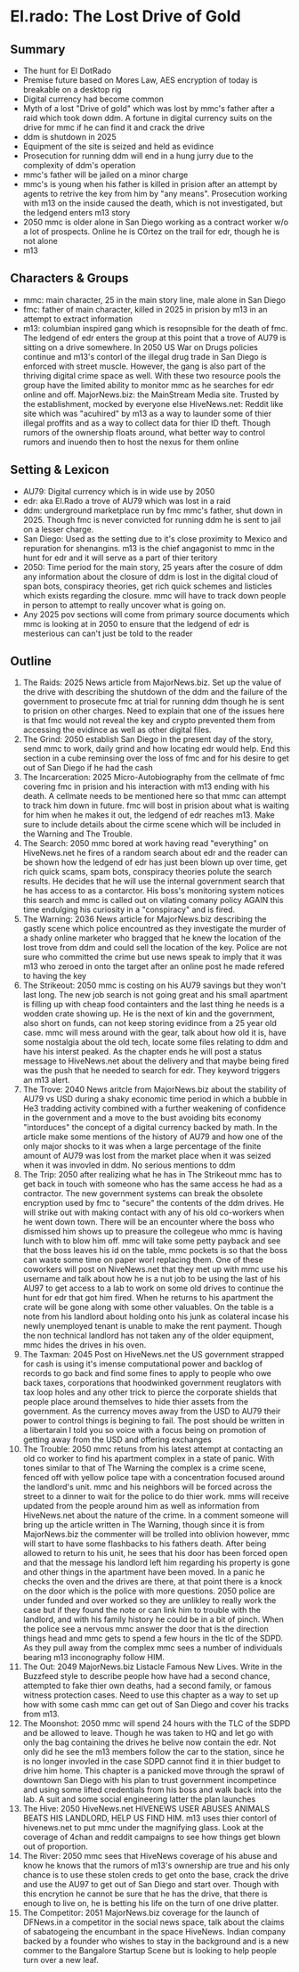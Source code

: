 # El.rado: The Lost Drive of Gold

## Summary
* The hunt for El DotRado
* Premise future based on Mores Law, AES encryption of today is breakable on a desktop rig
* Digital currency had become common
* Myth of a lost "Drive of gold" which was lost by mmc's father after a raid which took down ddm. A fortune in digital currency suits on the drive for mmc if he can find it and crack the drive
* ddm is shutdown in 2025
* Equipment of the site is seized and held as evidince
* Prosecution for running ddm will end in a hung jurry due to the complexity of ddm's operation  
* mmc's father will be jailed on a minor charge
* mmc's is young when his father is killed in prision after an attempt by agents to retrive the key from him by "any means".  Prosecution working with m13 on the inside caused the death, which is not investigated, but the ledgend enters m13 story
* 2050 mmc is older alone in San Diego working as a contract worker w/o a lot of prospects.  Online he is C0rtez on the trail for edr, though he is not alone
* m13

## Characters & Groups 
* mmc: main character, 25 in the main story line, male alone in San Diego
* fmc: father of main character, killed in 2025 in prision by m13 in an attempt to extract information 
* m13: columbian inspired gang which is resopnsible for the death of fmc.  The ledgend of edr enters the group at this point that a trove of AU79 is sitting on a drive somewhere. In 2050 US War on Drugs policies continue and m13's contorl of the illegal drug trade in San Diego is enforced with street muscle.  However, the gang is also part of the thriving digital crime space as well.  With these two resource pools the group have the limited ability to monitor mmc as he searches for edr online and off.
MajorNews.biz: the MainStream Media site. Trusted by the establishment, mocked by everyone else 
HiveNews.net: Reddit like site which was "acuhired" by m13 as a way to launder some of thier illegal proffits and as a way to collect data for thier ID theft.  Though rumors of the ownership floats around, what better way to control rumors and inuendo then to host the nexus for them online

## Setting & Lexicon
* AU79: Digital currency which is in wide use by 2050
* edr: aka El.Rado a trove of AU79 which was lost in a raid 
* ddm: underground marketplace run by fmc mmc's father, shut down in 2025.  Though fmc is never convicted for running ddm he is sent to jail on a lesser charge.
* San Diego: Used as the setting due to it's close proximity to Mexico and repuration for shenangins.  m13 is the chief angagonist to mmc in the hunt for edr and it will serve as a part of thier teritory
* 2050: Time period for the main story, 25 years after the cosure of ddm any information about the closure of ddm is lost in the digital cloud of span bots, conspiracy theories, get rich quick schemes and listicles which exists regarding the closure.  mmc will have to track down people in person to attempt to really uncover what is going on.
* Any 2025 pov sections will come from primary source documents which mmc is looking at in 2050 to ensure that the ledgend of edr is mesterious can can't just be told to the reader

## Outline 
1. The Raids: 2025 News article from MajorNews.biz.  Set up the value of the drive with describing the shutdown of the ddm and the failure of the government to prosecute fmc at trial for running ddm though he is sent to prision on other charges.  Need to explain that one of the issues here is that fmc would not reveal the key and crypto prevented them from accessing the evidince as well as other digital files. 
1. The Grind: 2050 establish San Diego in the present day of the story, send mmc to work, daily grind and how locating edr would help.  End this section in a cube reminsing over the loss of fmc and for his desire to get out of San Diego if he had the cash
1. The Incarceration: 2025 Micro-Autobiography from the cellmate of fmc covering fmc in prision and his interaction with m13 ending with his death. A cellmate needs to be mentioned here so that mmc can attempt to track him down in future.  fmc will bost in prision about what is waiting for him when he makes it out, the ledgend of edr reaches m13.  Make sure to include details about the cirme scene which will be included in the Warning and The Trouble.
1. The Search: 2050 mmc bored at work having read "everything" on HiveNews.net he fires of a random search about edr and the reader can be shown how the ledgend of edr has just been blown up over time, get rich quick scams, spam bots, conspiracy theories polute the search results. He decides that he will use the internal government search that he has access to as a contarctor.  His boss's monitoring system notices this search and mmc is called out on vilating comany policy AGAIN this time endulging his curiosity in a "conspiracy" and is fired. 
1. The Warning: 2036 News article for MajorNews.biz describing the gastly scene which police encountred as they investigate the murder of a shady online marketer who bragged that he knew the location of the lost trove from ddm and could sell the location of the key.  Police are not sure who committed the crime but use news speak to imply that it was m13 who zeroed in onto the target after an online post he made refered to having the key
1. The Strikeout: 2050 mmc is costing on his AU79 savings but they won't last long.  The new job search is not going great and his small apartment is filling up with cheap food containters and the last thing he needs is a wodden crate showing up.  He is the next of kin and the government, also short on funds, can not keep storing evidince from a 25 year old case.  mmc will mess around with the gear, talk about how old it is, have some nostalgia about the old tech, locate some files relating to ddm and have his interst peaked.  As the chapter ends he will post a status message to HiveNews.net about the delivery and that maybe being fired was the push that he needed to search for edr.  They keyword triggers an m13 alert.
1. The Trove: 2040 News aritcle from MajorNews.biz about the stability of AU79 vs USD during a shaky economic time period in which a bubble in He3 tradding activity combined with a further weakening of confidence in the government and a move to the bust avoiding bits economy "intorduces" the concept of a digital currency backed by math.  In the article make some mentions of the history of AU79 and how one of the only major shocks to it was when a large percentage of the finite amount of AU79 was lost from the market place when it was seized when it was invovled in ddm.  No serious mentions to ddm
1. The Trip: 2050 after realizing what he has in The Strikeout mmc has to get back in touch with someone who has the same access he had as a contractor.  The new government systems can break the obsolete encryption used by fmc to "secure" the contents of the ddm drives.  He will strike out with making contact with any of his old co-workers when he went down town.  There will be an encounter where the boss who dismissed him shows up to preasure the collegeue who mmc is having lunch with to blow him off.  mmc will take some petty payback and see that the boss leaves his id on the table, mmc pockets is so that the boss can waste some time on paper worl replacing them.  One of these coworkers will post on NiveNews.net that they met up with mmc use his username and talk about how he is a nut job to be using the last of his AU97 to get access to a lab to work on some old drives to continue the hunt for edr that got him fired.  When he returns to his apartment the crate will be gone along with some other valuables.  On the table is a note from his landlord about holding onto his junk as colateral incase his newly unemployed tenant is unable to make the rent payment.  Though the non technical landlord has not taken any of the older equipment, mmc hides the drives in his oven. 
1. The Taxman: 2045 Post on HiveNews.net the US government strapped for cash is using it's imense computational power and backlog of records to go back and find some fines to apply to people who owe back taxes, corporations that hoodwinked government reuglators with tax loop holes and any other trick to pierce the corporate shields that people place around themselves to hide thier assets from the government.  As the currency moves away from the USD to AU79 their power to control things is begining to fail.  The post should be written in a libertarain I told you so voice with a focus being on promotion of getting away from the USD and offering exchanges
1. The  Trouble: 2050 mmc retuns from his latest attempt at contacting an old co worker to find his apartment complex in a state of panic.  With tones similar to that of The Warning the complex is a crime scene, fenced off with yellow police tape with a concentration focused around the landlord's unit.  mmc and his neighbors will be forced across the street to a dinner to wait for the police to do thier work.  mms will receive updated from the people around him as well as information from HiveNews.net about the nature of the crime.  In a comment someone will bring up the article written in The Warning, though since it is from MajorNews.biz the commenter will be trolled into oblivion however, mmc will start to have some flashbacks to his fathers death.  After being allowed to return to his unit, he sees that his door has been forced open and that the message his landlord left him regarding his property is gone and other things in the apartment have been moved. In a panic he checks the oven and the drives are there, at that point there is a knock on the door which is the police with more questions.  2050 police are under funded and over worked so they are unlikley to really work the case but if they found the note or can link him to trouble with the landlord, and with his family history he could be in a bit of pinch.  When the police see a nervous mmc answer the door that is the direction things head and mmc gets to spend a few hours in the tlc of the SDPD.  As they pull away from the complex mmc sees a number of individuals bearing m13 inconography follow HIM. 
1. The Out: 2049 MajorNews.biz Listacle Famous New Lives. Write in the Buzzfeed style to describe people how have had a second chance, attempted to fake thier own deaths, had a second family, or famous witness protection cases.  Need to use this chapter as a way to set up how with some cash mmc can get out of San Diego and cover his tracks from m13.
1. The Moonshot: 2050 mmc will spend 24 hours with the TLC of the SDPD and be allowed to leave.  Though he was taken to HQ and let go with only the bag containing the drives he belive now contain the edr.  Not only did he see the m13 members follow the car to the station, since he is no longer invovled in the case SDPD cannot find it in thier budget to drive him home. This chapter is a panicked move through the sprawl of downtown San Diego with his plan to trust government incompetince and using some lifted credentials from his boss and walk back into the lab. A suit and some social engineering latter the plan launches
1. The Hive: 2050 HiveNews.net HIVENEWS USER ABUSES ANIMALS BEATS HIS LANDLORD, HELP US FIND HIM.  m13 uses thier contorl of hivenews.net to put mmc under the magnifying glass.  Look at the coverage of 4chan and reddit campaigns to see how things get blown out of proportion.
1. The River: 2050 mmc sees that HiveNews coverage of his abuse and know he knows that the rumors of m13's ownership are true and his only chance is to use these stolen creds to get onto the base, crack the drive and use the AU97 to get out of San Diego and start over.  Though with this encrytion he cannot be sure that he has the drive, that there is enough to live on, he is betting his life on the turn of one drive platter.  
1. The Competitor: 2051 MajorNews.biz coverage for the launch of DFNews.in a competitor in the social news space, talk about the claims of sabatogeing the encumbant in the space HiveNews. Indian company backed by a founder who wishes to stay in the background and is a new commer to the Bangalore Startup Scene but is looking to help people turn over a new leaf.
